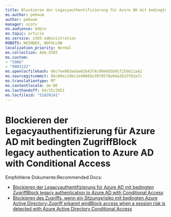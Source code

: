 ```yaml
---
title: Blockieren der Legacyauthentifizierung für Azure AD mit bedingten Zugriff
ms.author: pebaum
author: pebaum
manager: scotv
ms.audience: Admin
ms.topic: article
ms.service: o365-administration
ROBOTS: NOINDEX, NOFOLLOW
localization_priority: Normal
ms.collection: Adm_O365
ms.custom:
- "5906"
- "9003122"
ms.openlocfilehash: 06cfee003edae01b43f4c998485b91f256611a42
ms.sourcegitcommit: 8bc60ec34bc1e40685e3976576e04a2623f63a7c
ms.translationtype: MT
ms.contentlocale: de-DE
ms.lasthandoff: 04/15/2021
ms.locfileid: "51820141"
---
```

# <a name="block-legacy-authentication-to-azure-ad-with-conditional-access"></a><span data-ttu-id="beba1-102">Blockieren der Legacyauthentifizierung für Azure AD mit bedingten Zugriff</span><span class="sxs-lookup"><span data-stu-id="beba1-102">Block legacy authentication to Azure AD with Conditional Access</span></span>

<span data-ttu-id="beba1-103">Empfohlene Dokumente:</span><span class="sxs-lookup"><span data-stu-id="beba1-103">Recommended Docs:</span></span>

- [<span data-ttu-id="beba1-104">Blockieren der Legacyauthentifizierung für Azure AD mit bedingten Zugriff</span><span class="sxs-lookup"><span data-stu-id="beba1-104">Block legacy authentication to Azure AD with Conditional Access</span></span>](https://docs.microsoft.com/azure/active-directory/conditional-access/block-legacy-authentication#next-steps)
- [<span data-ttu-id="beba1-105">Blockieren des Zugriffs, wenn ein Sitzungsrisiko mit bedingten Azure Active Directory-Zugriff erkannt wird</span><span class="sxs-lookup"><span data-stu-id="beba1-105">Block access when a session risk is detected with Azure Active Directory Conditional Access</span></span>](https://docs.microsoft.com/azure/active-directory/conditional-access/app-sign-in-risk)